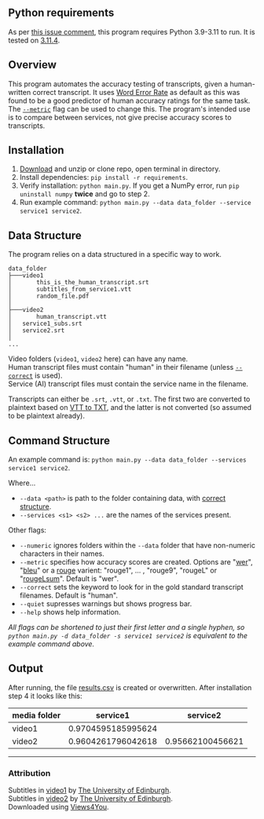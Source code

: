 ## Python requirements
As per [this issue comment](https://github.com/numpy/numpy/issues/24318#issuecomment-1662834406), this program requires Python 3.9-3.11 to run. It is tested on [3.11.4](https://www.python.org/downloads/release/python-3114/).

## Overview
This program automates the accuracy testing of transcripts, given a human-written correct transcript. 
It uses [Word Error Rate](https://en.wikipedia.org/wiki/Word_error_rate) as default as this was found to be a good predictor of human accuracy ratings for the same task. The [`--metric`](#command-structure) flag can be used to change this.
The program's intended use is to compare between services, not give precise accuracy scores to transcripts.

## Installation
1. [Download](https://github.com/lewisforbes/Transcript-Evaluator/archive/refs/heads/main.zip) and unzip or clone repo, open terminal in directory.
2. Install dependencies: `pip install -r requirements`. 
3. Verify installation: `python main.py`. If you get a NumPy error, run `pip uninstall numpy` **twice** and go to step 2.
4. Run example command: `python main.py --data data_folder --service service1 service2`.


## Data Structure
The program relies on a data structured in a specific way to work.

```
data_folder
├───video1
│       this_is_the_human_transcript.srt
│       subtitles_from_service1.vtt
│       random_file.pdf
│
├───video2
│       human_transcript.vtt
│	service1_subs.srt
│	service2.srt
│
...
```

Video folders (`video1`, `video2` here) can have any name. \
Human transcript files must contain "human" in their filename (unless [`--correct`](#command-structure) is used). \
Service (AI) transcript files must contain the service name in the filename.

Transcripts can either be `.srt`, `.vtt`, or `.txt`. The first two are converted to plaintext based on [VTT to TXT](https://github.com/lewisforbes/VTT-to-TXT/), and the latter is not converted (so assumed to be plaintext already).


## Command Structure
An example command is: `python main.py --data data_folder --services service1 service2`.

Where...

- `--data <path>` is path to the folder containing data, with [correct structure](#data-structure).
- `--services <s1> <s2> ...` are the names of the services present.

Other flags:

- `--numeric` ignores folders within the `--data` folder that have non-numeric characters in their names. 
- `--metric` specifies how accuracy scores are created. Options are "[wer](https://en.wikipedia.org/wiki/Word_error_rate)", "[bleu](https://en.wikipedia.org/wiki/BLEU)" or a [rouge](https://en.wikipedia.org/wiki/ROUGE_(metric)) varient: "rouge1", ... , "rouge9", "rougeL" or "[rougeLsum](https://github.com/google-research/google-research/tree/master/rouge#two-flavors-of-rouge-l)". Default is "wer".
- `--correct` sets the keyword to look for in the gold standard transcript filenames. Default is "human".
- `--quiet` supresses warnings but shows progress bar.
- `--help` shows help information.

*All flags can be shortened to just their first letter and a single hyphen, so `python main.py -d data_folder -s service1 service2` is equivalent to the example command above.*




## Output

After running, the file [results.csv](/results.csv) is created or overwritten. After installation step 4 it looks like this:

| media folder | service1           | service2         |
|--------------|--------------------|------------------|
| video1       | 0.9704595185995624 |                  |
| video2       | 0.9604261796042618 | 0.95662100456621 |

--------------

### Attribution
Subtitles in [video1](data_folder/video1) by [The University of Edinburgh](https://www.youtube.com/watch?v=93Z48ALaBSQ). \
Subtitles in [video2](data_folder/video2) by [The University of Edinburgh](https://www.youtube.com/watch?v=nq80hb4-klw). \
Downloaded using [Views4You](https://views4you.com/tools/youtube-subtitles-downloader/).
